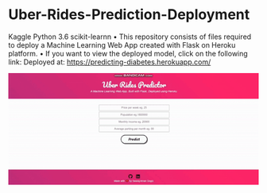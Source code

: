 # Uber-Rides-Prediction-Deployment
Kaggle Python 3.6 scikit-learnn  • This repository consists of files required to deploy a Machine Learning Web App created with Flask on Heroku platform.  • If you want to view the deployed model, click on the following link: Deployed at: https://predicting-diabetes.herokuapp.com/


![](demo1.gif)

